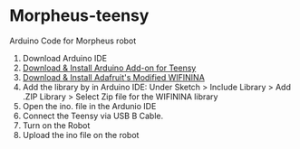 # Morpheus-teensy
Arduino Code for Morpheus robot
1. Download Arduino IDE
2. [Download & Install Arduino Add-on for Teensy](https://www.pjrc.com/teensy/td_download.html) 
3. [Download & Install Adafruit's Modified WIFININA](https://learn.adafruit.com/adafruit-airlift-breakout/arduino)
4. Add the library by in Arduino IDE: Under Sketch > Include Library >  Add .ZIP Library > Select Zip file for the WIFININA library
5. Open the ino. file in the Ardunio IDE
6. Connect the Teensy via USB B Cable. 
7. Turn on the Robot
8. Upload the ino file on the robot
